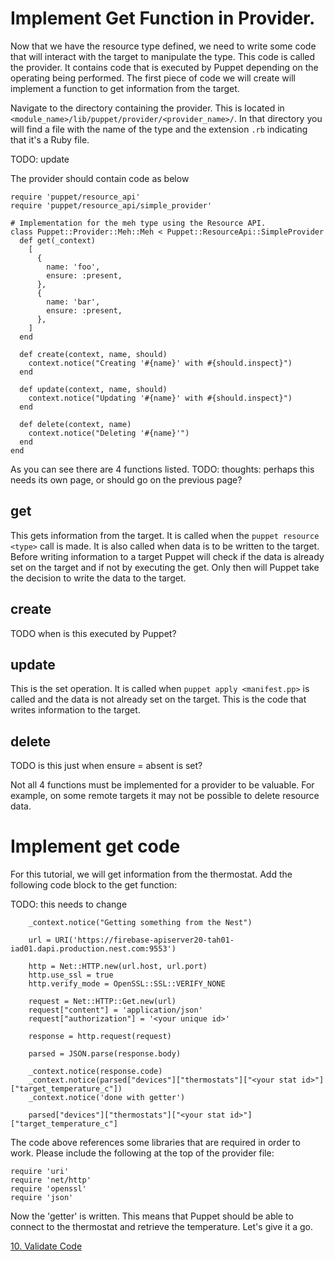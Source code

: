 # Implement Get Function in Provider.

Now that we have the resource type defined, we need to write some code that will interact with the target to manipulate the type. This code is called the provider. It contains code that is executed by Puppet depending on the operating being performed. The first piece of code we will create will implement a function to get information from the target.

Navigate to the directory containing the provider. This is located in ```<module_name>/lib/puppet/provider/<provider_name>/```. In that directory you will find a file with the name of the type and the extension ```.rb``` indicating that it's a Ruby file.

TODO: update 

The provider should contain code as below

```
require 'puppet/resource_api'
require 'puppet/resource_api/simple_provider'

# Implementation for the meh type using the Resource API.
class Puppet::Provider::Meh::Meh < Puppet::ResourceApi::SimpleProvider
  def get(_context)
    [
      {
        name: 'foo',
        ensure: :present,
      },
      {
        name: 'bar',
        ensure: :present,
      },
    ]
  end

  def create(context, name, should)
    context.notice("Creating '#{name}' with #{should.inspect}")
  end

  def update(context, name, should)
    context.notice("Updating '#{name}' with #{should.inspect}")
  end

  def delete(context, name)
    context.notice("Deleting '#{name}'")
  end
end
```

As you can see there are 4 functions listed. TODO: thoughts: perhaps this needs its own page, or should go on the previous page?

## get
This gets information from the target. It is called when the ```puppet resource <type>``` call is made. It is also called when data is to be written to the target. Before writing information to a target Puppet will check if the data is already set on the target and if not by executing the get. Only then will Puppet take the decision to write the data to the target.

## create
TODO when is this executed by Puppet?

## update
This is the set operation. It is called when ```puppet apply <manifest.pp>``` is called and the data is not already set on the target. This is the code that writes information to the target.

## delete
TODO is this just when ensure = absent is set?

Not all 4 functions must be implemented for a provider to be valuable. For example, on some remote targets it may not be possible to delete resource data.

# Implement get code
For this tutorial, we will get information from the thermostat. Add the following code block to the get function:

TODO: this needs to change

```
    _context.notice("Getting something from the Nest")

    url = URI('https://firebase-apiserver20-tah01-iad01.dapi.production.nest.com:9553')

    http = Net::HTTP.new(url.host, url.port)
    http.use_ssl = true
    http.verify_mode = OpenSSL::SSL::VERIFY_NONE

    request = Net::HTTP::Get.new(url)
    request["content"] = 'application/json'
    request["authorization"] = '<your unique id>'

    response = http.request(request)

    parsed = JSON.parse(response.body)

    _context.notice(response.code)
    _context.notice(parsed["devices"]["thermostats"]["<your stat id>"]["target_temperature_c"])
    _context.notice('done with getter')
    
    parsed["devices"]["thermostats"]["<your stat id>"]["target_temperature_c"]
```

The code above references some libraries that are required in order to work. Please include the following at the top of the provider file:

```
require 'uri'
require 'net/http'
require 'openssl'
require 'json'
```

Now the 'getter' is written. This means that Puppet should be able to connect to the thermostat and retrieve the temperature. Let's give it a go.

[10. Validate Code](../10-validate-code)
